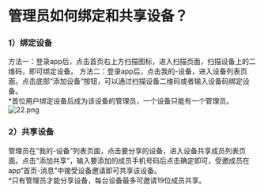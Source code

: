 # 管理员如何绑定和共享设备？
### 1）绑定设备
 方法一：登录app后，点击首页右上方扫描图标，进入扫描页面，扫描设备上的二维码，即可绑定设备。
方法二：登录app后，点击我的-设备，进入设备列表页面。点击底部“添加设备“按钮，可以通过扫描设备二维码或者输入设备码绑定设备。
<br>*首位用户绑定设备后成为该设备的管理员，一个设备只能有一个管理员。</br>
![22.png](/fileserve/79C4D327/share/jiajia-manual/app/pages/zh-cn/aa/22.png)
### 2）共享设备
管理员在“我的-设备“列表页面，点击要分享的设备，进入设备共享成员列表页面。点击“添加共享”，输入要添加的成员手机号码后点击确定即可，受邀成员在app“首页-消息”中接受设备邀请即可共享该设备。
<br>*只有管理员才能分享设备，每台设备最多可邀请19位成员共享。</br>
